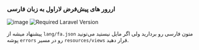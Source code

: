 ### اررور های پیش‌فرض لاراول به زبان فارسی

![image](https://github.com/user-attachments/assets/c4e54ab1-6cd8-4110-b06e-438ae6557ac7)
![Required Laravel Version](https://img.shields.io/packagist/dependency-v/alisalehi/laravel-lang-files-translator/laravel/framework.svg?color=%23f13c2f)

 پیشنهاد میشه از `lang/fa.json` متون فارسی رو بردارید ولی اگر مایل نیستید می‌تونید پوشه `errors` رو در مسیر `resources/views` قرار دهید.
